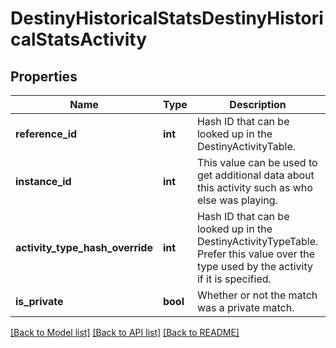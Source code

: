 # DestinyHistoricalStatsDestinyHistoricalStatsActivity

## Properties
Name | Type | Description | Notes
------------ | ------------- | ------------- | -------------
**reference_id** | **int** | Hash ID that can be looked up in the DestinyActivityTable. | [optional] 
**instance_id** | **int** | This value can be used to get additional data about this activity such as who else was playing. | [optional] 
**activity_type_hash_override** | **int** | Hash ID that can be looked up in the DestinyActivityTypeTable. Prefer this value over the   type used by the activity if it is specified. | [optional] 
**is_private** | **bool** | Whether or not the match was a private match. | [optional] 

[[Back to Model list]](../README.md#documentation-for-models) [[Back to API list]](../README.md#documentation-for-api-endpoints) [[Back to README]](../README.md)


